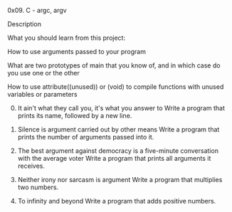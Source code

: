 0x09. C - argc, argv


Description


What you should learn from this project:


How to use arguments passed to your program


What are two prototypes of main that you know of, and in which case do you use one or the other


How to use attribute((unused)) or (void) to compile functions with unused variables or parameters


0. It ain't what they call you, it's what you answer to
Write a program that prints its name, followed by a new line.


1. Silence is argument carried out by other means
Write a program that prints the number of arguments passed into it.


2. The best argument against democracy is a five-minute conversation with the average voter
Write a program that prints all arguments it receives.


3. Neither irony nor sarcasm is argument
Write a program that multiplies two numbers.


4. To infinity and beyond
Write a program that adds positive numbers.
